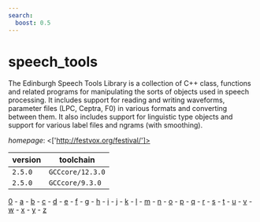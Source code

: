 ```yaml
---
search:
  boost: 0.5
---
```

# speech_tools

The Edinburgh Speech Tools Library is a collection of C++ class, functions and related programs for manipulating the sorts of objects used in speech processing. It includes support for reading and writing waveforms, parameter files (LPC, Ceptra, F0) in various formats and converting between them. It also includes support for linguistic type objects and support for various label files and ngrams (with smoothing).

*homepage*: <['http://festvox.org/festival/']>

version | toolchain
--------|----------
``2.5.0`` | ``GCCcore/12.3.0``
``2.5.0`` | ``GCCcore/9.3.0``

[0](../0/index.md) - [a](../a/index.md) - [b](../b/index.md) - [c](../c/index.md) - [d](../d/index.md) - [e](../e/index.md) - [f](../f/index.md) - [g](../g/index.md) - [h](../h/index.md) - [i](../i/index.md) - [j](../j/index.md) - [k](../k/index.md) - [l](../l/index.md) - [m](../m/index.md) - [n](../n/index.md) - [o](../o/index.md) - [p](../p/index.md) - [q](../q/index.md) - [r](../r/index.md) - [s](../s/index.md) - [t](../t/index.md) - [u](../u/index.md) - [v](../v/index.md) - [w](../w/index.md) - [x](../x/index.md) - [y](../y/index.md) - [z](../z/index.md)

